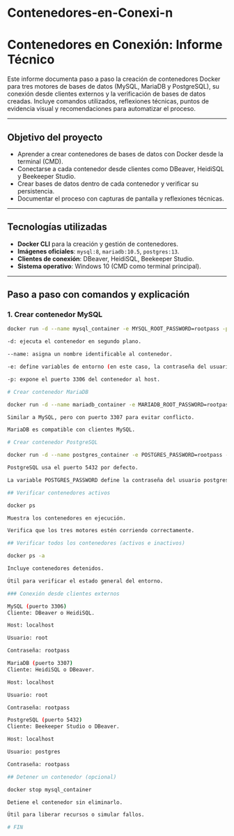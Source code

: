 # Contenedores-en-Conexi-n

#  Contenedores en Conexión: Informe Técnico

Este informe documenta paso a paso la creación de contenedores Docker para tres motores de bases de datos (MySQL, MariaDB y PostgreSQL), su conexión desde clientes externos y la verificación de bases de datos creadas. Incluye comandos utilizados, reflexiones técnicas, puntos de evidencia visual y recomendaciones para automatizar el proceso.

---

##  Objetivo del proyecto

- Aprender a crear contenedores de bases de datos con Docker desde la terminal (CMD).
- Conectarse a cada contenedor desde clientes como DBeaver, HeidiSQL y Beekeeper Studio.
- Crear bases de datos dentro de cada contenedor y verificar su persistencia.
- Documentar el proceso con capturas de pantalla y reflexiones técnicas.

---

##  Tecnologías utilizadas

- **Docker CLI** para la creación y gestión de contenedores.
- **Imágenes oficiales**: `mysql:8`, `mariadb:10.5`, `postgres:13`.
- **Clientes de conexión**: DBeaver, HeidiSQL, Beekeeper Studio.
- **Sistema operativo**: Windows 10 (CMD como terminal principal).

---

##  Paso a paso con comandos y explicación

### 1. Crear contenedor MySQL

```bash
docker run -d --name mysql_container -e MYSQL_ROOT_PASSWORD=rootpass -p 3306:3306 mysql:8

-d: ejecuta el contenedor en segundo plano.

--name: asigna un nombre identificable al contenedor.

-e: define variables de entorno (en este caso, la contraseña del usuario root).

-p: expone el puerto 3306 del contenedor al host.

# Crear contenedor MariaDB

docker run -d --name mariadb_container -e MARIADB_ROOT_PASSWORD=rootpass -p 3307:3306 mariadb:10.5

Similar a MySQL, pero con puerto 3307 para evitar conflicto.

MariaDB es compatible con clientes MySQL.

# Crear contenedor PostgreSQL

docker run -d --name postgres_container -e POSTGRES_PASSWORD=rootpass -p 5432:5432 postgres:13

PostgreSQL usa el puerto 5432 por defecto.

La variable POSTGRES_PASSWORD define la contraseña del usuario postgres.

## Verificar contenedores activos

docker ps

Muestra los contenedores en ejecución.

Verifica que los tres motores estén corriendo correctamente.

## Verificar todos los contenedores (activos e inactivos)

docker ps -a

Incluye contenedores detenidos.

Útil para verificar el estado general del entorno.

### Conexión desde clientes externos

MySQL (puerto 3306)
Cliente: DBeaver o HeidiSQL.

Host: localhost

Usuario: root

Contraseña: rootpass

MariaDB (puerto 3307)
Cliente: HeidiSQL o DBeaver.

Host: localhost

Usuario: root

Contraseña: rootpass

PostgreSQL (puerto 5432)
Cliente: Beekeeper Studio o DBeaver.

Host: localhost

Usuario: postgres

Contraseña: rootpass

## Detener un contenedor (opcional)

docker stop mysql_container

Detiene el contenedor sin eliminarlo.

Útil para liberar recursos o simular fallos.

# FIN
